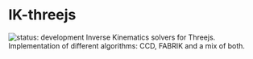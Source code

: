 # IK-threejs
![status: development](https://img.shields.io/badge/status-development-blue.svg)
Inverse Kinematics solvers for Threejs. Implementation of different algorithms: CCD, FABRIK and a mix of both.
